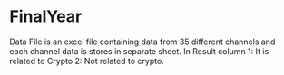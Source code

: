 # FinalYear

Data File is an excel file containing data from 35 different channels and each channel data is stores in separate sheet. 
In Result column 1: It is related to Crypto 2: Not related to crypto.
